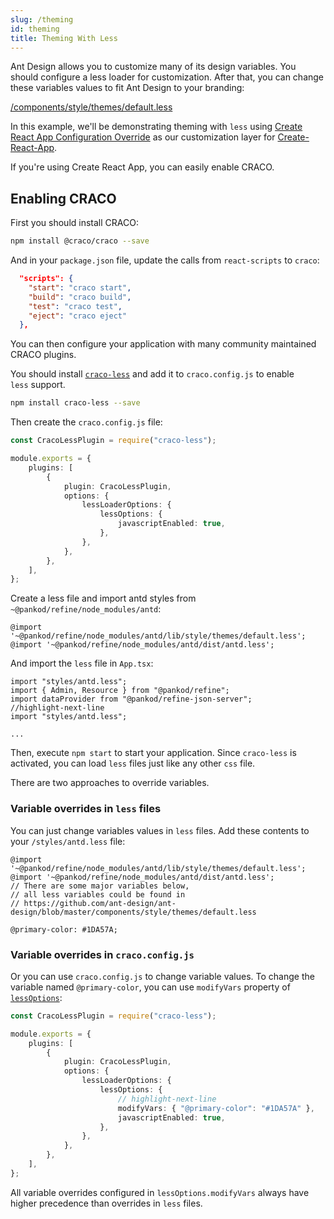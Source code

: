 ```yaml
---
slug: /theming
id: theming
title: Theming With Less
---
```


Ant Design allows you to customize many of its design variables. You should configure a less loader for customization. After that, you can change these variables values to fit Ant Design to your branding:

[/components/style/themes/default.less](https://github.com/ant-design/ant-design/blob/master/components/style/themes/default.less)

In this example, we'll be demonstrating theming with `less` using [Create React App Configuration Override](https://github.com/gsoft-inc/craco) as our customization layer for [Create-React-App](https://github.com/facebook/create-react-app).

If you're using Create React App, you can easily enable CRACO.

## Enabling CRACO

First you should install CRACO:

```bash
npm install @craco/craco --save
```

And in your `package.json` file, update the calls from `react-scripts` to `craco`:

```json title="src/pages/users/create.tsx"
  "scripts": {
    "start": "craco start",
    "build": "craco build",
    "test": "craco test",
    "eject": "craco eject"
  },
```

You can then configure your application with many community maintained CRACO plugins.

You should install [`craco-less`](https://github.com/DocSpring/craco-less) and add it to `craco.config.js` to enable `less` support. 

```bash
npm install craco-less --save
```

Then create the `craco.config.js` file: 

```ts
const CracoLessPlugin = require("craco-less");

module.exports = {
    plugins: [
        {
            plugin: CracoLessPlugin,
            options: {
                lessLoaderOptions: {
                    lessOptions: {
                        javascriptEnabled: true,
                    },
                },
            },
        },
    ],
};
```

Create a less file and import antd styles from `~@pankod/refine/node_modules/antd`:

```less title="/styles/antd.less"
@import '~@pankod/refine/node_modules/antd/lib/style/themes/default.less';
@import '~@pankod/refine/node_modules/antd/dist/antd.less';
```

And import the `less` file in `App.tsx`:

```tsx
import "styles/antd.less";
import { Admin, Resource } from "@pankod/refine";
import dataProvider from "@pankod/refine-json-server";
//highlight-next-line
import "styles/antd.less";

...
```

Then, execute `npm start` to start your application. Since `craco-less` is activated, you can load `less` files just like any other `css` file.

There are two approaches to override variables.

### Variable overrides in `less` files

You can just change variables values in `less` files. Add these contents to your `/styles/antd.less` file:

```less title="/styles/antd.less"
@import '~@pankod/refine/node_modules/antd/lib/style/themes/default.less';
@import '~@pankod/refine/node_modules/antd/dist/antd.less';
// There are some major variables below, 
// all less variables could be found in 
// https://github.com/ant-design/ant-design/blob/master/components/style/themes/default.less

@primary-color: #1DA57A;
```

### Variable overrides in `craco.config.js`

Or you can use `craco.config.js` to change variable values. To change the variable named `@primary-color`, you can use `modifyVars` property of [`lessOptions`](https://github.com/DocSpring/craco-less#configuration):

```ts
const CracoLessPlugin = require("craco-less");

module.exports = {
    plugins: [
        {
            plugin: CracoLessPlugin,
            options: {
                lessLoaderOptions: {
                    lessOptions: {
                        // highlight-next-line
                        modifyVars: { "@primary-color": "#1DA57A" },
                        javascriptEnabled: true,
                    },
                },
            },
        },
    ],
};
```

All variable overrides configured in `lessOptions.modifyVars` always have higher precedence than overrides in `less` files.
